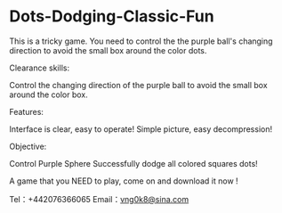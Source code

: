 # Dots-Dodging-Classic-Fun
This is a tricky game. You need to control the the purple ball's changing direction to avoid the small box around the color dots.

Clearance skills:

Control the changing direction of the purple ball to avoid the small box around the color box.

Features:

Interface is clear, easy to operate!
Simple picture, easy decompression!


Objective:

Control Purple Sphere Successfully dodge all colored squares dots!

A game that you NEED to play, come on and download it now !

Tel：+442076366065
Email：vng0k8@sina.com
